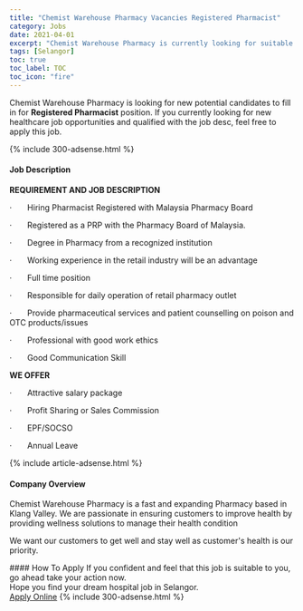 ```yaml
---
title: "Chemist Warehouse Pharmacy Vacancies Registered Pharmacist" 
category: Jobs 
date: 2021-04-01 
excerpt: "Chemist Warehouse Pharmacy is currently looking for suitable person to fill in the Registered Pharmacist which positioned at Selangor" 
tags: [Selangor] 
toc: true 
toc_label: TOC 
toc_icon: "fire" 
--- 
```


<p>Chemist Warehouse Pharmacy is looking for new potential candidates to fill in for <b>Registered Pharmacist</b> position. If you currently looking for new healthcare job opportunities and qualified with the job desc, feel free to apply this job.
</p>{% include 300-adsense.html %} 
<div><div><h4>Job Description</h4></div><div><div><span><div><p><strong>REQUIREMENT AND JOB DESCRIPTION</strong></p><p>&#183;&#160;&#160;&#160;&#160;&#160;&#160;&#160;Hiring Pharmacist Registered with Malaysia Pharmacy Board</p><p>&#183;&#160;&#160;&#160;&#160;&#160;&#160;&#160;Registered as a PRP with the Pharmacy Board of Malaysia.</p><p>&#183;&#160;&#160;&#160;&#160;&#160;&#160;&#160;Degree in Pharmacy from a recognized institution</p><p>&#183;&#160;&#160;&#160;&#160;&#160;&#160;&#160;Working experience in the retail industry will be an advantage</p><p>&#183;&#160;&#160;&#160;&#160;&#160;&#160;&#160;Full time position</p><p>&#183;&#160;&#160;&#160;&#160;&#160;&#160;&#160;Responsible for daily operation of retail pharmacy outlet</p><p>&#183;&#160;&#160;&#160;&#160;&#160;&#160;&#160;Provide pharmaceutical services and patient counselling on poison and OTC products/issues</p><p>&#183;&#160;&#160;&#160;&#160;&#160;&#160;&#160;Professional with good work ethics</p><p>&#183;&#160;&#160;&#160;&#160;&#160;&#160;&#160;Good Communication Skill</p><p><strong>WE OFFER</strong></p><p>&#183;&#160;&#160;&#160;&#160;&#160;&#160;&#160;Attractive salary package</p><p>&#183;&#160;&#160;&#160;&#160;&#160;&#160;&#160;Profit Sharing or Sales Commission</p><p>&#183;&#160;&#160;&#160;&#160;&#160;&#160;&#160;EPF/SOCSO</p><p>&#183;&#160;&#160;&#160;&#160;&#160;&#160;&#160;Annual Leave</p></div></span></div></div></div> 
{% include article-adsense.html %} 
<div><div><h4>Company Overview</h4></div><div><div><span><div><p>Chemist Warehouse Pharmacy is a fast and expanding Pharmacy based in Klang Valley. We are passionate in ensuring customers to improve health by providing wellness solutions to manage their health condition</p><p>We want our customers to get well and stay well as customer's health is our priority.</p></div></span></div></div></div> 
#### How To Apply 
If you confident and feel that this job is suitable to you, go ahead take your action now. <br/> 
Hope you find your dream hospital job in Selangor. <br/> 
<a href="https://www.jobstreet.com.my/en/job/registered-pharmacist-4522670?jobId=jobstreet-my-job-4522670" class="btn btn--warning" target="_blank" rel="nofollow noopenner">Apply Online</a> 
{% include 300-adsense.html %} 
